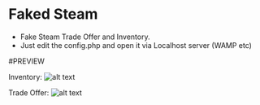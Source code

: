 # Faked Steam

- Fake Steam Trade Offer and Inventory.
- Just edit the config.php and open it via Localhost server (WAMP etc)


#PREVIEW

Inventory:
![alt text](https://media.discordapp.net/attachments/773930966044508180/894271518207516673/unknown.png)

Trade Offer:
![alt text](https://i.imgur.com/Y0vtUav.png)
